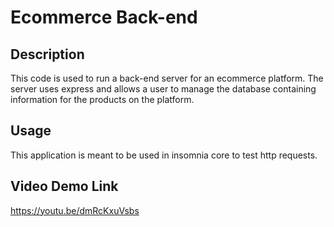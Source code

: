 # Ecommerce Back-end

## Description
This code is used to run a back-end server for an ecommerce platform. The server uses express and allows a user to manage the database containing information for the products on the platform.

## Usage
This application is meant to be used in insomnia core to test http requests.

## Video Demo Link
https://youtu.be/dmRcKxuVsbs